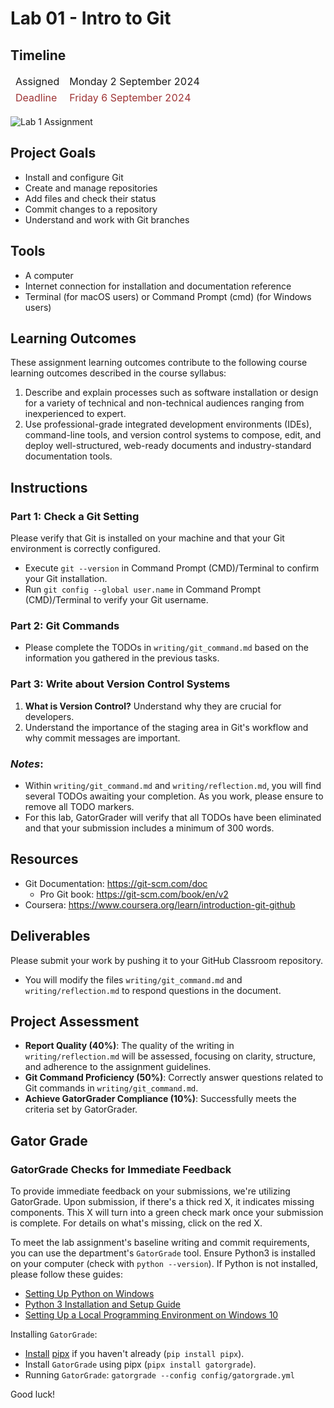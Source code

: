 
# Lab 01 - Intro to Git

## Timeline
<table>
  <thead>
    <tr>
      <td style="text-align:left;">Assigned</td>
      <td style="text-align:left;">Monday 2 September 2024</td>
    </tr>
  </thead>
  <tfoot>
    <tr>
      <td style="text-align:left; color: #9e3436;">Deadline</td>
      <td style="text-align:left; color: #9e3436;">Friday 6 September 2024</td>
    </tr>
  </tfoot>
</table>

![Lab 1 Assignment](https://github.com/allegheny-college-cmpsc-104-Fall-2024/lab01/blob/main/graphics/github-mark2.png)

## Project Goals
- Install and configure Git
- Create and manage repositories
- Add files and check their status
- Commit changes to a repository
- Understand and work with Git branches

## Tools
- A computer
- Internet connection for installation and documentation reference
- Terminal (for macOS users) or Command Prompt (cmd) (for Windows users)

## Learning Outcomes
These assignment learning outcomes contribute to the following course learning outcomes described in the course syllabus:

1. Describe and explain processes such as software installation or design for a variety of technical and non-technical audiences ranging from inexperienced to expert.
2. Use professional-grade integrated development environments (IDEs), command-line tools, and version control systems to compose, edit, and deploy well-structured, web-ready documents and industry-standard documentation tools.

## Instructions

### Part 1: Check a Git Setting
Please verify that Git is installed on your machine and that your Git environment is correctly configured.
- Execute `git --version` in Command Prompt (CMD)/Terminal to confirm your Git installation.
- Run `git config --global user.name` in Command Prompt (CMD)/Terminal to verify your Git username.

### Part 2: Git Commands
- Please complete the TODOs in `writing/git_command.md` based on the information you gathered in the previous tasks.

### Part 3: Write about Version Control Systems
1. **What is Version Control?** Understand why they are crucial for developers.
2. Understand the importance of the staging area in Git's workflow and why commit messages are important.

### _Notes_: 
- Within `writing/git_command.md` and `writing/reflection.md`, you will find several TODOs awaiting your completion. As you work, please ensure to remove all TODO markers. 
- For this lab, GatorGrader will verify that all TODOs have been eliminated and that your submission includes a minimum of 300 words.

## Resources
- Git Documentation: https://git-scm.com/doc
    - Pro Git book: https://git-scm.com/book/en/v2
- Coursera: https://www.coursera.org/learn/introduction-git-github

## Deliverables
Please submit your work by pushing it to your GitHub Classroom repository.
- You will modify the files `writing/git_command.md` and `writing/reflection.md` to respond questions in the document.

## Project Assessment
- **Report Quality (40%)**: The quality of the writing in `writing/reflection.md` will be assessed, focusing on clarity, structure, and adherence to the assignment guidelines.
- **Git Command Proficiency (50%)**: Correctly answer questions related to Git commands in `writing/git_command.md`.
- **Achieve GatorGrader Compliance (10%)**: Successfully meets the criteria set by GatorGrader.

## Gator Grade
### GatorGrade Checks for Immediate Feedback

To provide immediate feedback on your submissions, we're utilizing GatorGrade. Upon submission, if there's a thick red X, it indicates missing components. This X will turn into a green check mark once your submission is complete. For details on what's missing, click on the red X.

To meet the lab assignment's baseline writing and commit requirements, you can use the department's `GatorGrade` tool. Ensure Python3 is installed on your computer (check with `python --version`). If Python is not installed, please follow these guides:

- [Setting Up Python on Windows](https://realpython.com/lessons/python-windows-setup/)
- [Python 3 Installation and Setup Guide](https://realpython.com/installing-python/)
- [Setting Up a Local Programming Environment on Windows 10](https://www.digitalocean.com/community/tutorials/how-to-install-python-3-and-set-up-a-local-programming-environment-on-windows-10)

Installing `GatorGrade`:

- [Install](https://pipx.pypa.io/stable/) [pipx](https://pipx.pypa.io/stable/) if you haven't already (`pip install pipx`).
- Install `GatorGrade` using pipx (`pipx install gatorgrade`).
- Running `GatorGrade`:
 `gatorgrade --config config/gatorgrade.yml`

Good luck!
